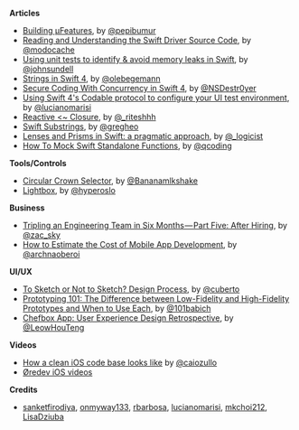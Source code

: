 **Articles**

* [Building µFeatures](https://medium.com/ios-os-x-development/building-%C2%B5features-85f6fffa6cbb), by [@pepibumur](https://twitter.com/pepibumur)
* [Reading and Understanding the Swift Driver Source Code](https://modocache.io/reading-and-understanding-the-swift-driver-source-code), by [@modocache](https://twitter.com/modocache)
* [Using unit tests to identify & avoid memory leaks in Swift](https://www.swiftbysundell.com/posts/using-unit-tests-to-identify-avoid-memory-leaks-in-swift), by [@johnsundell](https://twitter.com/johnsundell)
* [Strings in Swift 4](https://oleb.net/blog/2017/11/swift-4-strings/), by [@olebegemann](https://twitter.com/olebegemann)
* [Secure Coding With Concurrency in Swift 4](https://code.tutsplus.com/articles/secure-coding-in-swift-4-with-concurrency--cms-29917), by [@NSDestr0yer](https://twitter.com/NSDestr0yer)
* [Using Swift 4's Codable protocol to configure your UI test environment](http://www.marisibrothers.com/2017/11/using-swift-4-codable-protocol-for-ui-tests.html), by [@lucianomarisi](https://twitter.com/lucianomarisi)
* [Reactive <~ Closure](https://medium.com/swift-sundae/reactive-closure-530eba812768), by [@_riteshhh](https://twitter.com/_riteshhh)
* [Swift Substrings](https://swiftunboxed.com/stdlib/substrings/), by [@gregheo](http://gregheo.com/)
* [Lenses and Prisms in Swift: a pragmatic approach](https://broomburgo.github.io/fun-ios/post/lenses-and-prisms-in-swift-a-pragmatic-approach/), by [@_logicist](https://twitter.com/_logicist)
* [How To Mock Swift Standalone Functions](https://qualitycoding.org/mocking-standalone-functions/), by [@qcoding](https://twitter.com/qcoding)


**Tools/Controls**

* [Circular Crown Selector](https://github.com/mkchoi212/CircularCrownSelector), by [@Bananamlkshake](https://twitter.com/Bananamlkshake2)
* [Lightbox](https://github.com/hyperoslo/Lightbox), by [@hyperoslo](https://github.com/hyperoslo)


**Business**

* [Tripling an Engineering Team in Six Months — Part Five: After Hiring](https://medium.com/swlh/tripling-an-engineering-team-in-six-months-part-five-after-hiring-640bf033cb0f), by [@zac_sky](https://twitter.com/zac_sky)
* [How to Estimate the Cost of Mobile App Development](https://appdevelopment.daffodilsw.com/blog/how-to-estimate-the-cost-of-mobile-app-development), by [@archnaoberoi](https://twitter.com/archnaoberoi)


**UI/UX**

* [To Sketch or Not to Sketch? Design Process](https://blog.prototypr.io/to-sketch-or-not-to-sketch-design-process-7d0af01f58fe), by [@cuberto](https://twitter.com/cuberto)
* [Prototyping 101: The Difference between Low-Fidelity and High-Fidelity Prototypes and When to Use Each](https://medium.com/thinking-design/prototyping-101-the-difference-between-low-fidelity-and-high-fidelity-prototypes-and-when-to-use-474233ee8c77), by [@101babich](https://twitter.com/101babich)
* [Chefbox App: User Experience Design Retrospective](https://medium.muz.li/chefbox-app-user-experience-design-retrospective-5aba2248d60d), by [@LeowHouTeng](https://twitter.com/LeowHouTeng)


**Videos**

* [How a clean iOS code base looks like](https://www.essentialdeveloper.com/articles/how-a-clean-ios-codebase-looks-like) by [@caiozullo](https://twitter.com/caiozullo)
* [Øredev iOS videos](http://oredev.org/2017/video#sessions_undefined_iOS)


**Credits**

* [sanketfirodiya](https://github.com/sanketfirodiya), [onmyway133](https://github.com/onmyway133), [rbarbosa](https://github.com/rbarbosa), [lucianomarisi](https://github.com/lucianomarisi), [mkchoi212](https://github.com/mkchoi212), [LisaDziuba](https://github.com/lisadziuba)
